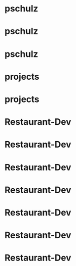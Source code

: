 # pschulz
# pschulz
# pschulz
# projects
# projects
# Restaurant-Dev
# Restaurant-Dev
# Restaurant-Dev
# Restaurant-Dev
# Restaurant-Dev
# Restaurant-Dev
# Restaurant-Dev
